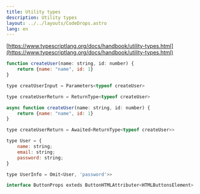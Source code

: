 ```yaml
---
title: Utility types
description: Utility types
layout: ../../layouts/CodeDrops.astro
lang: en
---
```


[https://www.typescriptlang.org/docs/handbook/utility-types.html](https://www.typescriptlang.org/docs/handbook/utility-types.html)

```jsx
function createUser(name: string, id: number) {
	return {name: "name", id: 1}
}

type creatUserInput = Parameters<typeof createUser>

type createUserReturn = ReturnType<typeof createUser>

async function createUser(name: string, id: number) {
	return {name: "name", id: 1}
}

type createUserReturn = Awaited<ReturnType<typeof createUser>>

type User = {
	name: string;
	email: string;
	password: string;
}

type UserInfo = Omit<User, 'password'>>

interface ButtonProps exteds ButtonHTMLAttributer<HTMLButtonsElement>
```
